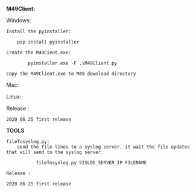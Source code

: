 **M49Client:**

   Windows:

    Install the pyinstaller:

        pip install pyinstaller

    Create the M49Cient.exe:

            pyinstaller.exe -F .\M49Client.py

    Copy the M49Client.exe to M49 download directory     



   Mac:

   Linux:

   Release :
   
    2020 06 25 first release


   
   **TOOLS**

    fileTosyslog.py:
        send the file lines to a syslog server, it wait the file updates that will send to the syslog server. 
         
               fileTosyslog.py SISLOG_SERVER_IP FILENAME

    Release :
    
    2020 06 25 first release

